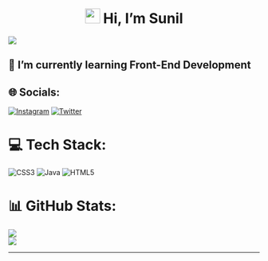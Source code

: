 <h1 align="center"><img src="https://raw.githubusercontent.com/aemmadi/aemmadi/master/wave.gif" width="30px"> Hi, I’m Sunil</h1>


[![](https://visitcount.itsvg.in/api?id=0rigin-c0de&icon=0&color=0)](https://visitcount.itsvg.in)


<h2>🌱 I’m currently learning Front-End Development</h2>


## 🌐 Socials:
[![Instagram](https://img.shields.io/badge/Instagram-%23E4405F.svg?logo=Instagram&logoColor=white)](https://instagram.com/sunil.herez) [![Twitter](https://img.shields.io/badge/Twitter-%231DA1F2.svg?logo=Twitter&logoColor=white)](https://twitter.com/Cook_C0de) 

# 💻 Tech Stack:
![CSS3](https://img.shields.io/badge/css3-%231572B6.svg?style=for-the-badge&logo=css3&logoColor=white) ![Java](https://img.shields.io/badge/java-%23ED8B00.svg?style=for-the-badge&logo=java&logoColor=white) ![HTML5](https://img.shields.io/badge/html5-%23E34F26.svg?style=for-the-badge&logo=html5&logoColor=white)
# 📊 GitHub Stats:
![](https://github-readme-stats.vercel.app/api?username=0rigin-c0de&theme=blue-green&hide_border=false&count_private=false)<br/>
![](https://github-readme-stats.vercel.app/api/top-langs/?username=0rigin-c0de&theme=blue-green&hide_border=false&include_all_commits=true&count_private=false&layout=compact)

---

